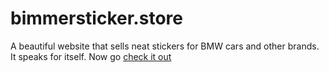 # bimmersticker.store

A beautiful website that sells neat stickers for BMW cars and other brands.
It speaks for itself. Now go [check it out](http://bimmersticker.store)
